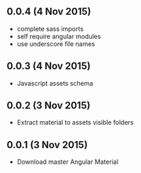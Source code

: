 ## 0.0.4 (4 Nov 2015)

  - complete sass imports
  - self require angular modules
  - use underscore file names

## 0.0.3 (4 Nov 2015)

  - Javascript assets schema

## 0.0.2 (3 Nov 2015)

  - Extract material to assets visible folders

## 0.0.1 (3 Nov 2015)

  - Download master Angular Material
